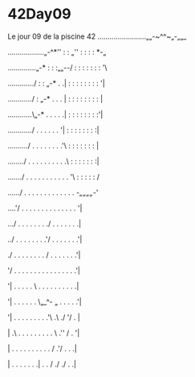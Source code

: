 # 42Day09
Le jour 09 de la piscine 42
……………………„„-~^^~„-„„_

………………„-^*'' : : „'' : : : : *-„

…………..„-* : : :„„--/ : : : : : : : '\

…………./ : : „-* . .| : : : : : : : : '|

……….../ : „-* . . . | : : : : : : : : |

………...\„-* . . . . .| : : : : : : : :'|

……….../ . . . . . . '| : : : : : : : :|

……..../ . . . . . . . .'\ : : : : : : : |

……../ . . . . . . . . . .\ : : : : : : :|

……./ . . . . . . . . . . . '\ : : : : : /

….../ . . . . . . . . . . . . . *-„„„„-*'

….'/ . . . . . . . . . . . . . . '|

…/ . . . . . . . ./ . . . . . . .| 

../ . . . . . . . .'/ . . . . . . .'|

./ . . . . . . . . / . . . . . . .'|

'/ . . . . . . . . . . . . . . . .'|

'| . . . . . \ . . . . . . . . . .|

'| . . . . . . \„_^- „ . . . . .'|

'| . . . . . . . . .'\ .\ ./ '/ . |

| .\ . . . . . . . . . \ .'' / . '|

| . . . . . . . . . . / .'/ . . .|

| . . . . . . .| . . / ./ ./ . .|
